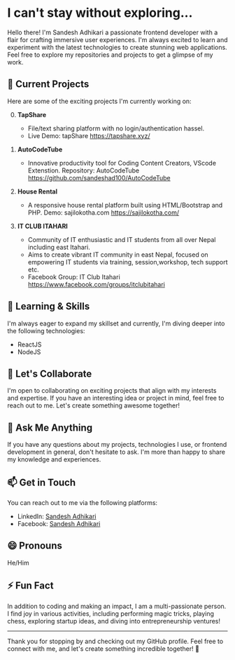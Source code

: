 # I can't stay without exploring...

<!-- ![Profile Banner](https://your-image-url-here.jpg)  -->
 
Hello there! I'm Sandesh Adhikari a passionate frontend developer with a flair for crafting immersive user experiences. I'm always excited to learn and experiment with the latest technologies to create stunning web applications. Feel free to explore my repositories and projects to get a glimpse of my work.

## 🔭 Current Projects

Here are some of the exciting projects I'm currently working on:

0. **TapShare**
   - File/text sharing platform with no login/authentication hassel.
   - Live Demo: tapShare https://tapshare.xyz/

1. **AutoCodeTube**
   - Innovative productivity tool for Coding Content Creators, VScode Extenstion.
     Repository: AutoCodeTube https://github.com/sandeshad100/AutoCodeTube

2. **House Rental**
   - A responsive house rental platform built using HTML/Bootstrap and PHP.
     Demo: sajilokotha.com https://sajilokotha.com/

3. **IT CLUB ITAHARI**
   - Community of IT enthusiastic and IT students from all over Nepal including east Itahari.
   - Aims to create vibrant IT community in east Nepal, focused on empowering IT students via training, session,workshop, tech support etc. 
   - Facebook Group: IT Club Itahari https://www.facebook.com/groups/itclubitahari
  

## 🌱 Learning & Skills

I'm always eager to expand my skillset and currently, I'm diving deeper into the following technologies:

- ReactJS
- NodeJS

## 👯 Let's Collaborate

I'm open to collaborating on exciting projects that align with my interests and expertise. If you have an interesting idea or project in mind, feel free to reach out to me. Let's create something awesome together!

## 💬 Ask Me Anything

If you have any questions about my projects, technologies I use, or frontend development in general, don't hesitate to ask. I'm more than happy to share my knowledge and experiences.

## 📫 Get in Touch

You can reach out to me via the following platforms:

- LinkedIn: [Sandesh Adhikari](https://www.linkedin.com/in/your-username)
- Facebook: [Sandesh Adhikari](https://www.facebook.com/sandesh.adhikari.10485/)

## 😄 Pronouns

He/Him

## ⚡ Fun Fact

In addition to coding and making an impact, I am a multi-passionate person. I find joy in various activities, including performing magic tricks, playing chess, exploring startup ideas, and diving into entrepreneurship ventures!

---

Thank you for stopping by and checking out my GitHub profile. Feel free to connect with me, and let's create something incredible together! 🚀
